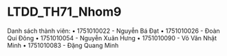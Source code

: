 # LTDD_TH71_Nhom9


Danh sách thành viên:
•	1751010022 - Nguyễn Bá Đạt
•	1751010026 - Đoàn Quí Đông
•	1751010054 - Nguyễn Xuân Hưng
•	1751010090 - Võ Văn Nhật Minh
•	1751010083 - Đặng Quang Minh

